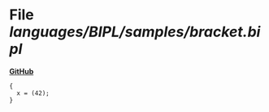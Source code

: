 # File _languages/BIPL/samples/bracket.bipl_
**[GitHub](https://github.com/softlang/yas/blob/master/languages/BIPL/samples/bracket.bipl)**
```
{
  x = (42);
}
```
